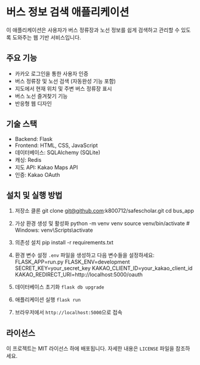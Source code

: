 # 버스 정보 검색 애플리케이션

이 애플리케이션은 사용자가 버스 정류장과 노선 정보를 쉽게 검색하고 관리할 수 있도록 도와주는 웹 기반 서비스입니다.

## 주요 기능

- 카카오 로그인을 통한 사용자 인증
- 버스 정류장 및 노선 검색 (자동완성 기능 포함)
- 지도에서 현재 위치 및 주변 버스 정류장 표시
- 버스 노선 즐겨찾기 기능
- 반응형 웹 디자인

## 기술 스택

- Backend: Flask
- Frontend: HTML, CSS, JavaScript
- 데이터베이스: SQLAlchemy (SQLite)
- 캐싱: Redis
- 지도 API: Kakao Maps API
- 인증: Kakao OAuth

## 설치 및 실행 방법

1. 저장소 클론
git clone git@github.com:k800712/safescholar.git
cd bus_app


2. 가상 환경 생성 및 활성화
python -m venv venv
source venv/bin/activate # Windows: venv\Scripts\activate



3. 의존성 설치
pip install -r requirements.txt



4. 환경 변수 설정
`.env` 파일을 생성하고 다음 변수들을 설정하세요:
FLASK_APP=run.py
FLASK_ENV=development
SECRET_KEY=your_secret_key
KAKAO_CLIENT_ID=your_kakao_client_id
KAKAO_REDIRECT_URI=http://localhost:5000/oauth



5. 데이터베이스 초기화
`flask db upgrade`



6. 애플리케이션 실행
`flask run`



7. 브라우저에서 `http://localhost:5000`으로 접속



## 라이선스

이 프로젝트는 MIT 라이선스 하에 배포됩니다. 자세한 내용은 `LICENSE` 파일을 참조하세요.
